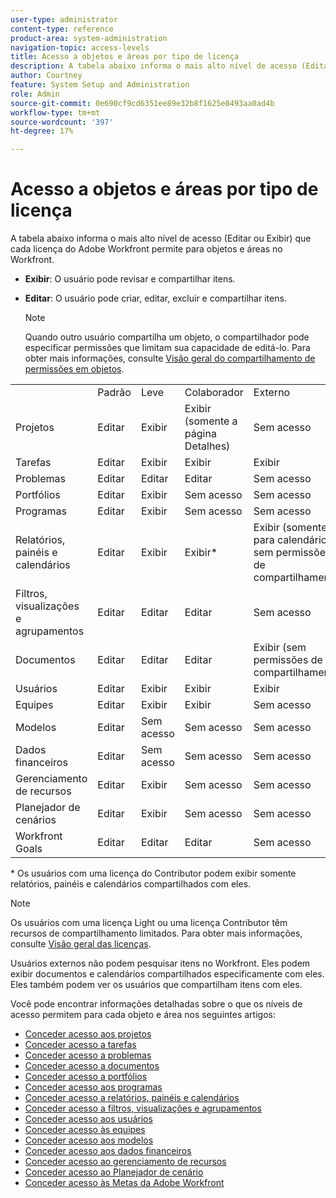 ```yaml
---
user-type: administrator
content-type: reference
product-area: system-administration
navigation-topic: access-levels
title: Acesso a objetos e áreas por tipo de licença
description: A tabela abaixo informa o mais alto nível de acesso (Editar ou Exibir) que cada licença do Adobe Workfront permite para objetos e áreas no Workfront.
author: Courtney
feature: System Setup and Administration
role: Admin
source-git-commit: 0e690cf9cd6351ee89e32b8f1625e8493aa0ad4b
workflow-type: tm+mt
source-wordcount: '397'
ht-degree: 17%

---
```


# Acesso a objetos e áreas por tipo de licença

A tabela abaixo informa o mais alto nível de acesso (Editar ou Exibir) que cada licença do Adobe Workfront permite para objetos e áreas no Workfront.

* **Exibir**: O usuário pode revisar e compartilhar itens.
* **Editar**: O usuário pode criar, editar, excluir e compartilhar itens.

   >[!NOTE]
   >
   >Quando outro usuário compartilha um objeto, o compartilhador pode especificar permissões que limitam sua capacidade de editá-lo. Para obter mais informações, consulte [Visão geral do compartilhamento de permissões em objetos](../../../workfront-basics/grant-and-request-access-to-objects/sharing-permissions-on-objects-overview.md).

<table style="table-layout:auto">
    <tr>
        <td></td>
        <td>Padrão</td>
        <td>Leve</td>
        <td>Colaborador</td>
        <td>Externo</td>
    </tr>
    <tr>
        <td>Projetos</td>
        <td>Editar</td>
        <td>Exibir</td>
        <td>Exibir (somente a página Detalhes)</td>
        <td>Sem acesso</td>
    </tr>
    <tr>
        <td>Tarefas</td>
        <td>Editar</td>
        <td>Exibir</td>
        <td>Exibir</td>
        <td>Exibir</td>
    </tr>
    <tr>
        <td>Problemas</td>
        <td>Editar</td>
        <td>Editar</td>
        <td>Editar</td>
        <td>Sem acesso</td>
    </tr>
    <tr>
        <td>Portfólios</td>
        <td>Editar</td>
        <td>Exibir</td>
        <td>Sem acesso</td>
        <td>Sem acesso</td>
    </tr>
    <tr>
        <td>Programas</td>
        <td>Editar</td>
        <td>Exibir</td>
        <td>Sem acesso</td>
        <td>Sem acesso</td>
    </tr>
    <tr>
        <td>Relatórios, painéis e calendários</td>
        <td>Editar</td>
        <td>Exibir</td>
        <td>Exibir*</td>
        <td>Exibir (somente para calendários, sem permissões de compartilhamento)</td>
    </tr>
    <tr>
        <td>Filtros, visualizações e agrupamentos</td>
        <td>Editar</td>
        <td>Editar</td>
        <td>Editar</td>
        <td>Sem acesso</td>
    </tr>
    <tr>
        <td>Documentos</td>
        <td>Editar</td>
        <td>Editar</td>
        <td>Editar</td>
        <td>Exibir (sem permissões de compartilhamento)</td>
    </tr>
    <tr>
        <td>Usuários</td>
        <td>Editar</td>
        <td>Exibir</td>
        <td>Exibir</td>
        <td>Exibir</td>
    </tr>
    <tr>
        <td>Equipes</td>
        <td>Editar</td>
        <td>Exibir</td>
        <td>Exibir</td>
        <td>Sem acesso</td>
    </tr>
    <tr>
        <td>Modelos</td>
        <td>Editar</td>
        <td>Sem acesso</td>
        <td>Sem acesso</td>
        <td>Sem acesso</td>
    </tr>
    <tr>
        <td>Dados financeiros</td>
        <td>Editar</td>
        <td>Sem acesso</td>
        <td>Sem acesso</td>
        <td>Sem acesso</td>
    </tr>
    <tr>
        <td>Gerenciamento de recursos</td>
        <td>Editar</td>
        <td>Exibir</td>
        <td>Sem acesso</td>
        <td>Sem acesso</td>
    </tr>
    <tr>
        <td>Planejador de cenários</td>
        <td>Editar</td>
        <td>Exibir</td>
        <td>Sem acesso</td>
        <td>Sem acesso</td>
    </tr>
    <tr>
        <td>Workfront Goals</td>
        <td>Editar</td>
        <td>Editar</td>
        <td>Editar</td>
        <td>Sem acesso</td>
    </tr>
</table>

&#42; Os usuários com uma licença do Contributor podem exibir somente relatórios, painéis e calendários compartilhados com eles.

>[!NOTE]
>
>Os usuários com uma licença Light ou uma licença Contributor têm recursos de compartilhamento limitados. Para obter mais informações, consulte [Visão geral das licenças](/help/quicksilver/administration-and-setup/add-users/how-access-levels-work/licenses-overview.md).
>
>Usuários externos não podem pesquisar itens no Workfront. Eles podem exibir documentos e calendários compartilhados especificamente com eles. Eles também podem ver os usuários que compartilham itens com eles.

Você pode encontrar informações detalhadas sobre o que os níveis de acesso permitem para cada objeto e área nos seguintes artigos:

* [Conceder acesso aos projetos](../../../administration-and-setup/add-users/configure-and-grant-access/grant-access-projects.md)
* [Conceder acesso a tarefas](../../../administration-and-setup/add-users/configure-and-grant-access/grant-access-tasks.md)
* [Conceder acesso a problemas](../../../administration-and-setup/add-users/configure-and-grant-access/grant-access-issues.md)
* [Conceder acesso a documentos](../../../administration-and-setup/add-users/configure-and-grant-access/grant-access-documents.md)
* [Conceder acesso a portfólios](../../../administration-and-setup/add-users/configure-and-grant-access/grant-access-portfolios.md)
* [Conceder acesso aos programas](../../../administration-and-setup/add-users/configure-and-grant-access/grant-access-programs.md)
* [Conceder acesso a relatórios, painéis e calendários](../../../administration-and-setup/add-users/configure-and-grant-access/grant-access-reports-dashboards-calendars.md)
* [Conceder acesso a filtros, visualizações e agrupamentos](../../../administration-and-setup/add-users/configure-and-grant-access/grant-access-fvg.md)
* [Conceder acesso aos usuários](../../../administration-and-setup/add-users/configure-and-grant-access/grant-access-other-users.md)
* [Conceder acesso às equipes](../../../administration-and-setup/add-users/configure-and-grant-access/grant-access-teams.md)
* [Conceder acesso aos modelos](../../../administration-and-setup/add-users/configure-and-grant-access/grant-access-templates.md)
* [Conceder acesso aos dados financeiros](../../../administration-and-setup/add-users/configure-and-grant-access/grant-access-financial.md)
* [Conceder acesso ao gerenciamento de recursos](../../../administration-and-setup/add-users/configure-and-grant-access/grant-access-resource-management.md)
* [Conceder acesso ao Planejador de cenário](../../../administration-and-setup/add-users/configure-and-grant-access/grant-access-sp.md)
* [Conceder acesso às Metas da Adobe Workfront](../../../administration-and-setup/add-users/configure-and-grant-access/grant-access-goals.md)
